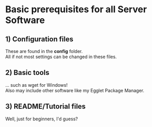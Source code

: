 # Basic prerequisites for all Server Software
## 1) Configuration files
These are found in the **config** folder.  
All if not most settings can be changed in these files.  

## 2) Basic tools
... such as wget for Windows!  
Also may include other software like my Egglet Package Manager.  

## 3) README/Tutorial files
Well, just for beginners, I'd guess?
